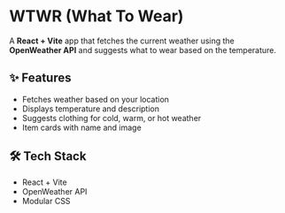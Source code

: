 # WTWR (What To Wear)

A **React + Vite** app that fetches the current weather using the **OpenWeather API** and suggests what to wear based on the temperature.

## ✨ Features
- Fetches weather based on your location
- Displays temperature and description
- Suggests clothing for cold, warm, or hot weather
- Item cards with name and image

## 🛠️ Tech Stack
- React + Vite
- OpenWeather API
- Modular CSS
